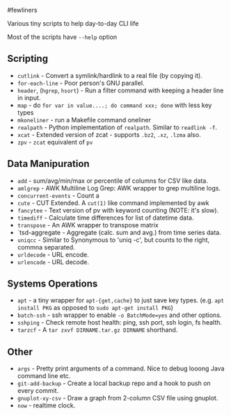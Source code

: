 #fewliners

Various tiny scripts to help day-to-day CLI life

Most of the scripts have `--help` option

## Scripting
* `cutlink`  - Convert a symlink/hardlink to a real file (by copying it).
* `for-each-line` - Poor person's GNU parallel.
* `header`, (`hgrep`, `hsort`) - Run a filter command with keeping a header line in input.
* `map` - do `for var in value....; do command xxx; done` with less key types
* `mkoneliner` - run a Makefile command oneliner
* `realpath` - Python implementation of `realpath`. Similar to `readlink -f`.
* `xcat` - Extended version of zcat - supports `.bz2`, `.xz`, `.lzma` also.
* `zpv`  - `zcat` equivalent of `pv`

## Data Manipuration
* `add`       - sum/avg/min/max or percentile of columns for CSV like data.
* `amlgrep`   - AWK Multiline Log Grep: AWK wrapper to grep multiline logs.
* `concurrent-events` - Count a 
* `cute`      - CUT Extended. A `cut(1)` like command implemented by awk
* `fancytee`  - Text version of pv with keyword counting (NOTE: it's slow).
* `timediff`  - Calculate time differences for list of datetime data.
* `transpose` - An AWK wrapper to transpose matrix
* `tsd-aggregate - Aggregate (calc. sum and avg.) from time series data.
* `uniqcc` - Similar to Synonymous to 'uniq -c', but counts to the right, commna separated.
* `urldecode` - URL encode.
* `urlencode` - URL decode.


## Systems Operations
* `apt`  - a tiny wrapper for `apt-{get,cache}` to just save key types. (e.g. `apt install PKG` as opposed to `sudo apt-get install PKG`)
* `batch-ssh` - ssh wrapper to enable `-o BatchMode=yes` and other options.
* `sshping`  - Check remote host health: ping, ssh port, ssh login, fs health.
* `tarzcf` - A `tar zxvf DIRNAME.tar.gz DIRNAME` shorthand.

## Other
* `args` - Pretty print arguments of a command. Nice to debug looong Java command line etc.
* `git-add-backup` - Create a local backup repo and a hook to push on every commit.
* `gnuplot-xy-csv` - Draw a graph from 2-column CSV file using gnuplot.
* `now` - realtime clock.


